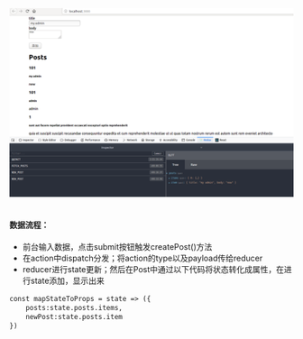 ![Image text](https://github.com/smileyqp/redux-example/blob/redux_20190306_01/src/Screenshot%20from%202019-03-06%2015-56-30.png)</br>
</br>

#### 数据流程：

- 前台输入数据，点击submit按钮触发createPost()方法</br>
- 在action中dispatch分发；将action的type以及payload传给reducer</br>
- reducer进行state更新；然后在Post中通过以下代码将状态转化成属性，在进行state添加，显示出来

```shell
const mapStateToProps = state => ({
    posts:state.posts.items,
    newPost:state.posts.item
})
```

